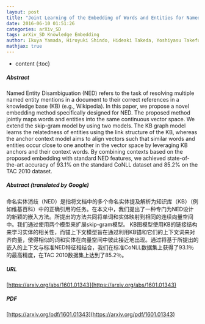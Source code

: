 ```yaml
---
layout: post
title: "Joint Learning of the Embedding of Words and Entities for Named Entity Disambiguation"
date: 2016-06-10 01:51:26
categories: arXiv_SD
tags: arXiv_SD Knowledge Embedding
author: Ikuya Yamada, Hiroyuki Shindo, Hideaki Takeda, Yoshiyasu Takefuji
mathjax: true
---
```


* content
{:toc}

##### Abstract
Named Entity Disambiguation (NED) refers to the task of resolving multiple named entity mentions in a document to their correct references in a knowledge base (KB) (e.g., Wikipedia). In this paper, we propose a novel embedding method specifically designed for NED. The proposed method jointly maps words and entities into the same continuous vector space. We extend the skip-gram model by using two models. The KB graph model learns the relatedness of entities using the link structure of the KB, whereas the anchor context model aims to align vectors such that similar words and entities occur close to one another in the vector space by leveraging KB anchors and their context words. By combining contexts based on the proposed embedding with standard NED features, we achieved state-of-the-art accuracy of 93.1% on the standard CoNLL dataset and 85.2% on the TAC 2010 dataset.

##### Abstract (translated by Google)
命名实体消歧（NED）是指将文档中的多个命名实体提及解析为知识库（KB）（例如维基百科）中的正确引用的任务。在本文中，我们提出了一种专门为NED设计的新颖的嵌入方法。所提出的方法共同将单词和实体映射到相同的连续向量空间中。我们通过使用两个模型来扩展skip-gram模型。 KB图模型使用KB的链接结构来学习实体的相关性，而锚上下文模型旨在通过利用KB锚和它们的上下文词来对齐向量，使得相似的词和实体在向量空间中彼此接近地出现。通过将基于所提出的嵌入的上下文与标准NED特征相结合，我们在标准CoNLL数据集上获得了93.1％的最高精度，在TAC 2010数据集上达到了85.2％。

##### URL
[https://arxiv.org/abs/1601.01343](https://arxiv.org/abs/1601.01343)

##### PDF
[https://arxiv.org/pdf/1601.01343](https://arxiv.org/pdf/1601.01343)

